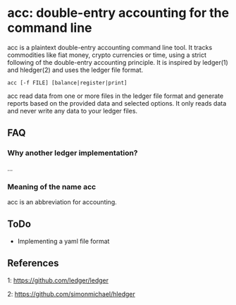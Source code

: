 # acc: double-entry accounting for the command line
acc is a plaintext double-entry accounting command line tool. It tracks commodities like fiat money, crypto currencies or time, using a strict following of the double-entry accounting principle. It is inspired by ledger(1) and hledger(2) and uses the ledger file format. 

```
acc [-f FILE] [balance|register|print]
```

acc read data from one or more files in the ledger file format and generate reports based on the provided data and selected options. It only reads data and never write any data to your ledger files. 

## FAQ
### Why another ledger implementation?
...
### Meaning of the name acc
acc is an abbreviation for accounting.

## ToDo
* Implementing a yaml file format

## References
1: https://github.com/ledger/ledger

2: https://github.com/simonmichael/hledger
